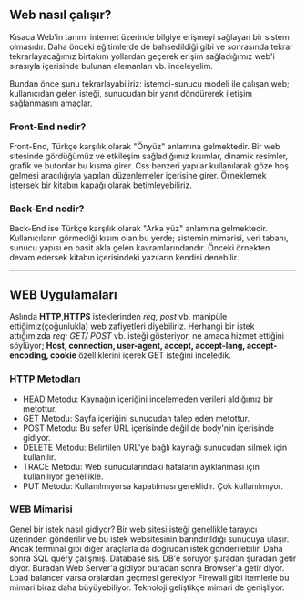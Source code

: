 ## Web nasıl çalışır?
 Kısaca Web'in tanımı internet üzerinde bilgiye erişmeyi sağlayan bir sistem olmasıdır. Daha önceki eğitimlerde de bahsedildiği gibi ve sonrasında tekrar tekrarlayacağımız birtakım yollardan geçerek erişim sağladığımız web'i sırasıyla içerisinde bulunan elemanları vb. inceleyelim.
 
 Bundan önce şunu tekrarlayabiliriz: istemci-sunucu modeli ile çalışan web; kullanıcıdan gelen isteği, sunucudan bir yanıt döndürerek iletişim sağlanmasını amaçlar.

### Front-End nedir?
 Front-End, Türkçe karşılık olarak "Önyüz" anlamına gelmektedir. Bir web sitesinde gördüğümüz ve etkileşim sağladığımız kısımlar, dinamik resimler, grafik ve butonlar bu kısma girer. Css benzeri yapılar kullanılarak göze hoş gelmesi aracılığıyla yapılan düzenlemeler içerisine girer. Örneklemek istersek bir kitabın kapağı olarak betimleyebiliriz.

### Back-End nedir?
 Back-End ise Türkçe karşılık olarak "Arka yüz" anlamına gelmektedir. Kullanıcıların görmediği kısım olan bu yerde; sistemin mimarisi, veri tabanı, sunucu yapısı en basit akla gelen kavramlarındandır. Önceki örnekten devam edersek kitabın içerisindeki yazıların kendisi denebilir.
 
---
 
## WEB Uygulamaları
Aslında **HTTP**,**HTTPS** isteklerinden *req, post* vb. manipüle ettiğimiz(çoğunlukla) web zafiyetleri diyebiliriz. Herhangi bir istek attığımızda *req: GET/ POST* vb. isteği gösteriyor, ne amaca hizmet ettiğini söylüyor; **Host, connection, user-agent, accept, accept-lang, accept-encoding, cookie** özelliklerini içerek GET isteğini inceledik.

### HTTP Metodları
- HEAD Metodu: Kaynağın içeriğini incelemeden verileri aldığımız bir metottur.
- GET Metodu: Sayfa içeriğini sunucudan talep eden metottur.
- POST Metodu: Bu sefer URL içerisinde değil de body'nin içerisinde gidiyor.
- DELETE Metodu: Belirtilen URL'ye bağlı kaynağı sunucudan silmek için kullanılır.
- TRACE Metodu: Web sunucularındaki hataların ayıklanması için kullanılıyor genellikle.
- PUT Metodu: Kullanılmıyorsa kapatılması gereklidir. Çok kullanılmıyor. 

### WEB Mimarisi
Genel bir istek nasıl gidiyor?  Bir web sitesi isteği genellikle tarayıcı üzerinden gönderilir ve bu istek websitesinin barındırıldığı sunucuya ulaşır. Ancak terminal gibi diğer araçlarla da doğrudan istek gönderilebilir. Daha sonra SQL query çalışmış. Database sis. DB'e soruyor şuradan şuradan getir diyor. Buradan Web Server'a gidiyor buradan sonra Browser'a getir diyor. Load balancer varsa oralardan geçmesi gerekiyor Firewall gibi itemlerle bu mimari biraz daha büyüyebiliyor. Teknoloji geliştikçe mimari de genişliyor.
